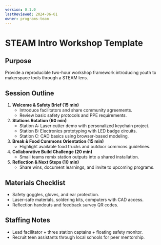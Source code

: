 ```yaml
---
version: 0.1.0
lastReviewed: 2024-06-01
owner: programs-team
---
```


# STEAM Intro Workshop Template

## Purpose
Provide a reproducible two-hour workshop framework introducing youth to makerspace tools through a STEAM lens.

## Session Outline
1. **Welcome & Safety Brief (15 min)**
   - Introduce facilitators and share community agreements.
   - Review basic safety protocols and PPE requirements.
2. **Stations Rotation (60 min)**
   - Station A: Laser cutter demo with personalized keychain project.
   - Station B: Electronics prototyping with LED badge circuits.
   - Station C: CAD basics using browser-based modeling.
3. **Break & Food Commons Orientation (15 min)**
   - Highlight available food trucks and outdoor commons guidelines.
4. **Collaborative Build Challenge (20 min)**
   - Small teams remix station outputs into a shared installation.
5. **Reflection & Next Steps (10 min)**
   - Share wins, document learnings, and invite to upcoming programs.

## Materials Checklist
- Safety goggles, gloves, and ear protection.
- Laser-safe materials, soldering kits, computers with CAD access.
- Reflection handouts and feedback survey QR codes.

## Staffing Notes
- Lead facilitator + three station captains + floating safety monitor.
- Recruit teen assistants through local schools for peer mentorship.
